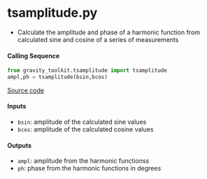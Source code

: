 tsamplitude.py
==============

 - Calculate the amplitude and phase of a harmonic function from calculated sine and cosine of a series of measurements

#### Calling Sequence
```python
from gravity_toolkit.tsamplitude import tsamplitude
ampl,ph = tsamplitude(bsin,bcos)
```
[Source code](https://github.com/tsutterley/read-GRACE-harmonics/blob/main/gravity_toolkit/tsamplitude.py)

#### Inputs
 - `bsin`: amplitude of the calculated sine values
 - `bcos`: amplitude of the calculated cosine values

#### Outputs
 - `ampl`: amplitude from the harmonic functionss
 - `ph`: phase from the harmonic functions in degrees
